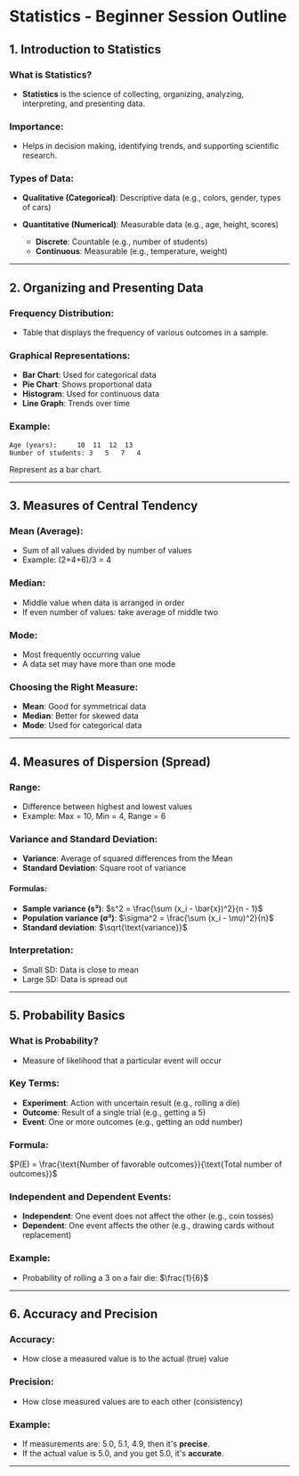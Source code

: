 # Statistics - Beginner Session Outline

## 1. Introduction to Statistics

### What is Statistics?

* **Statistics** is the science of collecting, organizing, analyzing, interpreting, and presenting data.

### Importance:

* Helps in decision making, identifying trends, and supporting scientific research.

### Types of Data:

* **Qualitative (Categorical)**: Descriptive data (e.g., colors, gender, types of cars)
* **Quantitative (Numerical)**: Measurable data (e.g., age, height, scores)

  * **Discrete**: Countable (e.g., number of students)
  * **Continuous**: Measurable (e.g., temperature, weight)

---

## 2. Organizing and Presenting Data

### Frequency Distribution:

* Table that displays the frequency of various outcomes in a sample.

### Graphical Representations:

* **Bar Chart**: Used for categorical data
* **Pie Chart**: Shows proportional data
* **Histogram**: Used for continuous data
* **Line Graph**: Trends over time

### Example:

```
Age (years):     10  11  12  13
Number of students: 3   5   7   4
```

Represent as a bar chart.

---

## 3. Measures of Central Tendency

### Mean (Average):

* Sum of all values divided by number of values
* Example: (2+4+6)/3 = 4

### Median:

* Middle value when data is arranged in order
* If even number of values: take average of middle two

### Mode:

* Most frequently occurring value
* A data set may have more than one mode

### Choosing the Right Measure:

* **Mean**: Good for symmetrical data
* **Median**: Better for skewed data
* **Mode**: Used for categorical data

---

## 4. Measures of Dispersion (Spread)

### Range:

* Difference between highest and lowest values
* Example: Max = 10, Min = 4, Range = 6

### Variance and Standard Deviation:

* **Variance**: Average of squared differences from the Mean
* **Standard Deviation**: Square root of variance

#### Formulas:

* **Sample variance (s²)**: $s^2 = \frac{\sum (x_i - \bar{x})^2}{n - 1}$
* **Population variance (σ²)**: $\sigma^2 = \frac{\sum (x_i - \mu)^2}{n}$
* **Standard deviation**: $\sqrt{\text{variance}}$

### Interpretation:

* Small SD: Data is close to mean
* Large SD: Data is spread out

---

## 5. Probability Basics

### What is Probability?

* Measure of likelihood that a particular event will occur

### Key Terms:

* **Experiment**: Action with uncertain result (e.g., rolling a die)
* **Outcome**: Result of a single trial (e.g., getting a 5)
* **Event**: One or more outcomes (e.g., getting an odd number)

### Formula:

$P(E) = \frac{\text{Number of favorable outcomes}}{\text{Total number of outcomes}}$

### Independent and Dependent Events:

* **Independent**: One event does not affect the other (e.g., coin tosses)
* **Dependent**: One event affects the other (e.g., drawing cards without replacement)

### Example:

* Probability of rolling a 3 on a fair die: $\frac{1}{6}$

---

## 6. Accuracy and Precision

### Accuracy:

* How close a measured value is to the actual (true) value

### Precision:

* How close measured values are to each other (consistency)

### Example:

* If measurements are: 5.0, 5.1, 4.9, then it's **precise**.
* If the actual value is 5.0, and you get 5.0, it's **accurate**.

---

